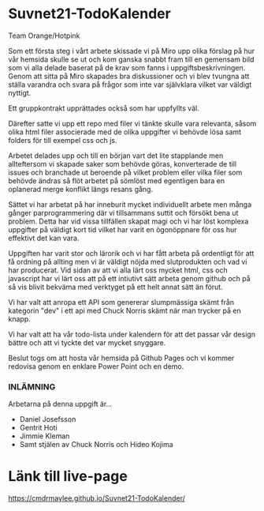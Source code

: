 # Suvnet21-TodoKalender
Team Orange/Hotpink

Som ett första steg i vårt arbete skissade vi på Miro upp olika förslag på hur vår hemsida skulle se ut och kom ganska snabbt fram till en gemensam bild som vi alla delade baserat på de krav som fanns i uppgiftsbeskrivningen. Genom att sitta på Miro skapades bra diskussioner och vi blev tvungna att ställa varandra och svara på frågor som inte var självklara vilket var väldigt nyttigt. 

Ett gruppkontrakt upprättades också som har uppfyllts väl.

Därefter satte vi upp ett repo med filer vi tänkte skulle vara relevanta, såsom olika html filer associerade med de olika uppgifter vi behövde lösa samt folders för till exempel css och js.

Arbetet delades upp och till en början vart det lite stapplande men allteftersom vi skapade saker som behövde göras, konverterade de till issues och branchade ut beroende på vilket problem eller vilka filer som behövde ändras så flöt arbetet på sömlöst med egentligen bara en oplanerad merge konflikt längs resans gång.

Sättet vi har arbetat på har inneburit mycket individuellt arbete men många gånger parprogrammering där vi tillsammans suttit och försökt bena ut problem. Detta har vid vissa tillfällen skapat magi och vi har löst komplexa uppgifter på väldigt kort tid vilket har varit en ögonöppnare för oss hur effektivt det kan vara.

Uppgiften har varit stor och lärorik och vi har fått arbeta på ordentligt för att få ordning på allting men vi är väldigt nöjda med slutprodukten och vad vi har producerat. Vid sidan av att vi alla lärt oss mycket html, css och javascript har vi lärt oss att på ett intiutivt sätt arbeta genom github och på så vis blivit bekväma med verktyget på ett helt annat sätt än förut. 

Vi har valt att anropa ett API som genererar slumpmässiga skämt från kategorin "dev" i ett api med Chuck Norris skämt när man trycker på en knapp.

Vi har valt att ha vår todo-lista under kalendern för att det passar vår design bättre och att vi tyckte det var mycket snyggare.

Beslut togs om att hosta vår hemsida på Github Pages och vi kommer redovisa genom en enklare Power Point och en demo.



### INLÄMNING
Arbetarna på denna uppgift är...

- Daniel Josefsson
- Gentrit Hoti
- Jimmie Kleman
- Samt stjälen av Chuck Norris och Hideo Kojima

# Länk till live-page
https://cmdrmaylee.github.io/Suvnet21-TodoKalender/
